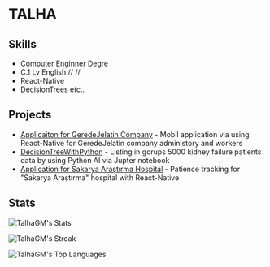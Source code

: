 #  TALHA 
## Skills 
- Computer Enginner Degre
- C.1 Lv English   // //
- React-Native
- DecisionTrees
etc..
## Projects
- [Applicaiton for GeredeJelatin Company](https://github.com/TalhaGM/MobilUygulamaGelistirme) - Mobil application via using React-Native for GeredeJelatin company administory and workers
- [DecisionTreeWithPython](https://github.com/TalhaGM/DecisionTreeWithPython) - Listing in gorups 5000 kidney failure patients data by using Python AI via Jupter notebook
- [Application for Sakarya Araştırma Hospital](https://github.com/TalhaGM/MobilUygulamaGelistirme) - Patience tracking for "Sakarya Araştırma" hospital with React-Native 

## Stats
![TalhaGM's Stats](https://github-readme-stats.vercel.app/api?username=TalhaGM&theme=dark&show_icons=true&hide_border=true&count_private=true)

![TalhaGM's Streak](https://streak-stats.demolab.com?user=TalhaGM&theme=dark&hide_border=true)

![TalhaGM's Top Languages](https://github-readme-stats.vercel.app/api/top-langs/?username=TalhaGM&theme=dark&show_icons=true&hide_border=true&layout=compact)
